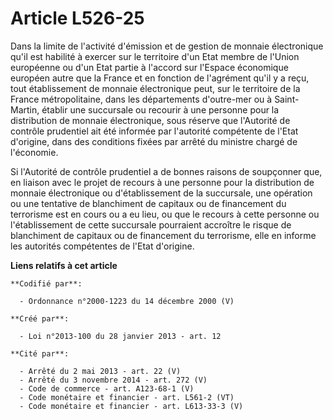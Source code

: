 # Article L526-25

Dans la limite de l'activité d'émission et de gestion de monnaie électronique qu'il est habilité à exercer sur le territoire
d'un Etat membre de l'Union européenne ou d'un Etat partie à l'accord sur l'Espace économique européen autre que la France et
en fonction de l'agrément qu'il y a reçu, tout établissement de monnaie électronique peut, sur le territoire de la France
métropolitaine, dans les départements d'outre-mer ou à Saint-Martin, établir une succursale ou recourir à une personne pour
la distribution de monnaie électronique, sous réserve que l'Autorité de contrôle prudentiel ait été informée par l'autorité
compétente de l'Etat d'origine, dans des conditions fixées par arrêté du ministre chargé de l'économie. 

Si l'Autorité de contrôle prudentiel a de bonnes raisons de soupçonner que, en liaison avec le projet de recours à une
personne pour la distribution de monnaie électronique ou d'établissement de la succursale, une opération ou une tentative de
blanchiment de capitaux ou de financement du terrorisme est en cours ou a eu lieu, ou que le recours à cette personne ou
l'établissement de cette succursale pourraient accroître le risque de blanchiment de capitaux ou de financement du
terrorisme, elle en informe les autorités compétentes de l'Etat d'origine.

**Liens relatifs à cet article**

	**Codifié par**:

	  - Ordonnance n°2000-1223 du 14 décembre 2000 (V)

	**Créé par**:

	  - Loi n°2013-100 du 28 janvier 2013 - art. 12

	**Cité par**:

	  - Arrêté du 2 mai 2013 - art. 22 (V)
	  - Arrêté du 3 novembre 2014 - art. 272 (V)
	  - Code de commerce - art. A123-68-1 (V)
	  - Code monétaire et financier - art. L561-2 (VT)
	  - Code monétaire et financier - art. L613-33-3 (V)
